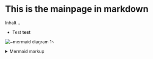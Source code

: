 # This is the mainpage in markdown


Inhalt...
* Test **test**

<!-- generated by mermaid compile action - START -->
![~mermaid diagram 1~](/images/docs_mainpage-md-1.svg)
<details>
  <summary>Mermaid markup</summary>

```mermaid
graph TD;
    A-->B;
    C-->D;
    B-->D;
```

</details>
<!-- generated by mermaid compile action - END -->


